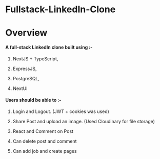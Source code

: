 # Fullstack-LinkedIn-Clone

# Overview
#### A full-stack LinkedIn clone built using :-

1. NextJS + TypeScript,

2. ExpressJS,

3. PostgreSQL,

4. NextUI 

#### Users should be able to :- 

1. Login and Logout. (JWT + cookies was used)

2. Share Post and upload an image. (Used Cloudinary for file storage)

3. React and Comment on Post

4. Can delete post and comment

5. Can add job and create pages


